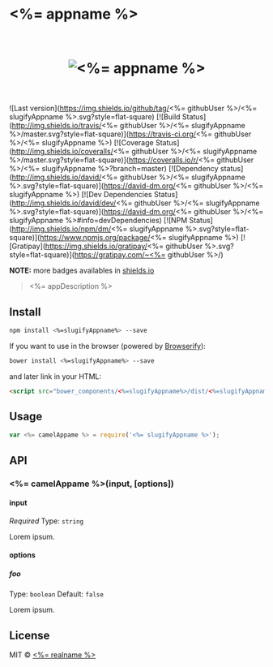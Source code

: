 # <%= appname %>

<h1 align="center">
  <br>
  <img src="" alt="<%= appname %>">
  <br>
  <br>
</h1>

![Last version](https://img.shields.io/github/tag/<%= githubUser %>/<%= slugifyAppname %>.svg?style=flat-square)
[![Build Status](http://img.shields.io/travis/<%= githubUser %>/<%= slugifyAppname %>/master.svg?style=flat-square)](https://travis-ci.org/<%= githubUser %>/<%= slugifyAppname %>)
[![Coverage Status](http://img.shields.io/coveralls/<%= githubUser %>/<%= slugifyAppname %>/master.svg?style=flat-square)](https://coveralls.io/r/<%= githubUser %>/<%= slugifyAppname %>?branch=master)
[![Dependency status](http://img.shields.io/david/<%= githubUser %>/<%= slugifyAppname %>.svg?style=flat-square)](https://david-dm.org/<%= githubUser %>/<%= slugifyAppname %>)
[![Dev Dependencies Status](http://img.shields.io/david/dev/<%= githubUser %>/<%= slugifyAppname %>.svg?style=flat-square)](https://david-dm.org/<%= githubUser %>/<%= slugifyAppname %>#info=devDependencies)
[![NPM Status](http://img.shields.io/npm/dm/<%= slugifyAppname %>.svg?style=flat-square)](https://www.npmjs.org/package/<%= slugifyAppname %>)
[![Gratipay](https://img.shields.io/gratipay/<%= githubUser %>.svg?style=flat-square)](https://gratipay.com/~<%= githubUser %>/)

**NOTE:** more badges availables in [shields.io](http://shields.io/)

> <%= appDescription %>

## Install

```bash
npm install <%=slugifyAppname%> --save
```

If you want to use in the browser (powered by [Browserify](http://browserify.org/)):

```bash
bower install <%=slugifyAppname%> --save
```

and later link in your HTML:

```html
<script src="bower_components/<%=slugifyAppname%>/dist/<%=slugifyAppname%>.js"></script>
```

## Usage

```js
var <%= camelAppame %> = require('<%= slugifyAppname %>');
```

## API

### <%= camelAppame %>(input, [options])

#### input

*Required*
Type: `string`

Lorem ipsum.

#### options

##### foo

Type: `boolean`
Default: `false`

Lorem ipsum.

## License

MIT © [<%= realname %>](<%= blog %>)


